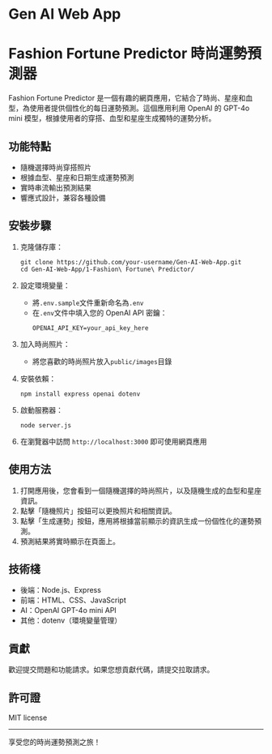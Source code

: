 # Gen AI Web App

# Fashion Fortune Predictor 時尚運勢預測器

Fashion Fortune Predictor 是一個有趣的網頁應用，它結合了時尚、星座和血型，為使用者提供個性化的每日運勢預測。這個應用利用 OpenAI 的 GPT-4o mini 模型，根據使用者的穿搭、血型和星座生成獨特的運勢分析。

## 功能特點

- 隨機選擇時尚穿搭照片
- 根據血型、星座和日期生成運勢預測
- 實時串流輸出預測結果
- 響應式設計，兼容各種設備

## 安裝步驟

1. 克隆儲存庫：
   ```
   git clone https://github.com/your-username/Gen-AI-Web-App.git
   cd Gen-AI-Web-App/1-Fashion\ Fortune\ Predictor/
   ```

2. 設定環境變量：
   - 將`.env.sample`文件重新命名為`.env`
   - 在`.env`文件中填入您的 OpenAI API 密鑰：
     ```
     OPENAI_API_KEY=your_api_key_here
     ```

3. 加入時尚照片：
   - 將您喜歡的時尚照片放入`public/images`目錄

4. 安裝依賴：
   ```
   npm install express openai dotenv
   ```

5. 啟動服務器：
   ```
   node server.js
   ```

6. 在瀏覽器中訪問 `http://localhost:3000` 即可使用網頁應用

## 使用方法

1. 打開應用後，您會看到一個隨機選擇的時尚照片，以及隨機生成的血型和星座資訊。
2. 點擊「隨機照片」按鈕可以更換照片和相關資訊。
3. 點擊「生成運勢」按鈕，應用將根據當前顯示的資訊生成一份個性化的運勢預測。
4. 預測結果將實時顯示在頁面上。

## 技術棧

- 後端：Node.js、Express
- 前端：HTML、CSS、JavaScript
- AI：OpenAI GPT-4o mini API
- 其他：dotenv（環境變量管理）

## 貢獻

歡迎提交問題和功能請求。如果您想貢獻代碼，請提交拉取請求。

## 許可證

MIT license

---

享受您的時尚運勢預測之旅！